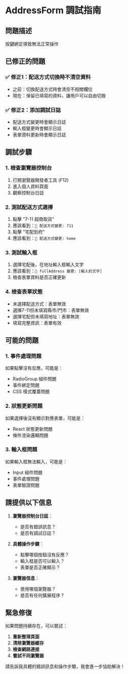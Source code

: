 # AddressForm 調試指南

## 問題描述
按鍵綁定導致無法正常操作

## 已修正的問題

### ✅ **修正1：配送方式切換時不清空資料**
- 之前：切換配送方式時會清空不相關欄位
- 現在：保留已填寫的資料，讓用戶可以自由切換

### ✅ **修正2：添加調試日誌**
- 配送方式變更時會顯示日誌
- 輸入框變更時會顯示日誌
- 表單資料更新時會顯示日誌

## 調試步驟

### 1. 檢查瀏覽器控制台
1. 打開瀏覽器開發者工具 (F12)
2. 進入個人資料頁面
3. 觀察控制台日誌

### 2. 測試配送方式選擇
1. 點擊 "7-11 超商取貨"
2. 應該看到：`🔄 配送方式變更: 711`
3. 點擊 "宅配到府"
4. 應該看到：`🔄 配送方式變更: home`

### 3. 測試輸入框
1. 選擇宅配後，在地址輸入框輸入文字
2. 應該看到：`📝 fullAddress 變更: [輸入的文字]`
3. 檢查表單資料是否正確更新

### 4. 檢查表單狀態
- 未選擇配送方式：表單無效
- 選擇7-11但未填寫縣市/門市：表單無效
- 選擇宅配但未填寫地址：表單無效
- 填寫完整資訊：表單有效

## 可能的問題

### 1. 事件處理問題
如果點擊沒有反應，可能是：
- RadioGroup 組件問題
- 事件綁定問題
- CSS 樣式覆蓋問題

### 2. 狀態更新問題
如果選擇後沒有顯示對應表單，可能是：
- React 狀態更新問題
- 條件渲染邏輯問題

### 3. 輸入框問題
如果輸入框無法輸入，可能是：
- Input 組件問題
- 事件處理問題
- 表單驗證問題

## 請提供以下信息

1. **瀏覽器控制台日誌**：
   - 是否有錯誤訊息？
   - 是否有調試日誌？

2. **具體操作步驟**：
   - 點擊哪個按鈕沒有反應？
   - 輸入框是否可以輸入？
   - 表單是否正確顯示？

3. **瀏覽器信息**：
   - 使用哪個瀏覽器？
   - 是否有任何擴展程序？

## 緊急修復

如果問題持續存在，可以嘗試：

1. **重新整理頁面**
2. **清除瀏覽器緩存**
3. **檢查網路連接**
4. **嘗試不同瀏覽器**

請告訴我具體的錯誤訊息和操作步驟，我會進一步協助解決！
